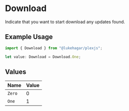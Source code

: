 # Download

Indicate that you want to start download any updates found.

## Example Usage

```typescript
import { Download } from "@lukehagar/plexjs";

let value: Download = Download.One;
```

## Values

| Name   | Value  |
| ------ | ------ |
| `Zero` | 0      |
| `One`  | 1      |